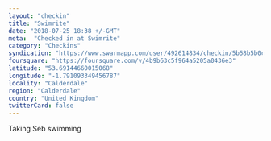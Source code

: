 ```yaml
---
layout: "checkin"
title: "Swimrite"
date: "2018-07-25 18:38 +/-GMT"
meta:  "Checked in at Swimrite"
category: "Checkins"
syndication: "https://www.swarmapp.com/user/492614834/checkin/5b58b5b0c66666002c00f9b5"
foursquare: "https://foursquare.com/v/4b9b63c5f964a5205a0436e3"
latitude: "53.69144660015068"
longitude: "-1.791093349456787"
locality: "Calderdale"
region: "Calderdale"
country: "United Kingdom"
twitterCard: false
---
```

Taking Seb swimming
